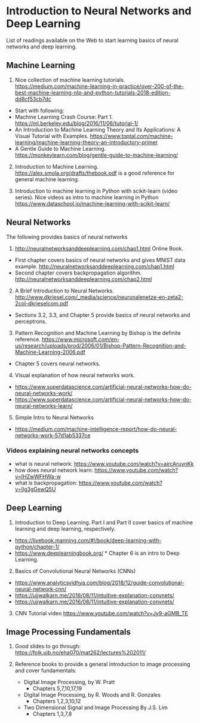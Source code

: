 # Introduction to Neural Networks and Deep Learning

List of readings available on the Web to start learning basics of neural networks and deep learning.


## Machine Learning

1. Nice collection of machine learning tutorials. 
https://medium.com/machine-learning-in-practice/over-200-of-the-best-machine-learning-nlp-and-python-tutorials-2018-edition-dd8cf53cb7dc
 * Start with following:
  * Machine Learning Crash Course: Part 1. https://ml.berkeley.edu/blog/2016/11/06/tutorial-1/  
  * An Introduction to Machine Learning Theory and Its Applications: A Visual Tutorial with Examples. https://www.toptal.com/machine-learning/machine-learning-theory-an-introductory-primer
  * A Gentle Guide to Machine Learning. https://monkeylearn.com/blog/gentle-guide-to-machine-learning/
  

2. Introduction to Machine Learning. https://alex.smola.org/drafts/thebook.pdf is a good reference for general machine learning. 
 
3.  Introduction to machine learning in Python with scikit-learn (video series). Nice videos as intro to machine learning in Python
 https://www.dataschool.io/machine-learning-with-scikit-learn/
  

## Neural Networks

The following provides basics of neural networks 
 1. http://neuralnetworksanddeeplearning.com/chap1.html Online Book. 
   * First chapter covers basics of neural networks and gives MNIST data example. http://neuralnetworksanddeeplearning.com/chap1.html
   * Second chapter covers backpropagation algorithm. http://neuralnetworksanddeeplearning.com/chap2.html
  
 2. A Brief Introduction to Neural Networks. http://www.dkriesel.com/_media/science/neuronalenetze-en-zeta2-2col-dkrieselcom.pdf
   * Sections 3.2, 3.3, and Chapter 5 provide basics of neural networks and perceptrons. 
  
 3. Pattern Recognition and Machine Learning by Bishop is the definite reference. 
 https://www.microsoft.com/en-us/research/uploads/prod/2006/01/Bishop-Pattern-Recognition-and-Machine-Learning-2006.pdf
   * Chapter 5 covers neural networks. 
 
 4. Visual explanation of how neural networks work. 
   * https://www.superdatascience.com/artificial-neural-networks-how-do-neural-networks-work/
   * https://www.superdatascience.com/artificial-neural-networks-how-do-neural-networks-learn/
  
 5. Simple Intro to Neural Networks
   * https://medium.com/machine-intelligence-report/how-do-neural-networks-work-57d1ab5337ce
  
 ### Videos explaining neural networks concepts
 
   * what is neural network: https://www.youtube.com/watch?v=aircAruvnKk
   * how does neural network learn: https://www.youtube.com/watch?v=IHZwWFHWa-w
   * what is backpropagation: https://www.youtube.com/watch?v=Ilg3gGewQ5U
  
  
  ## Deep Learning
  
  
 1. Introduction to Deep Learning. Part I and Part II cover basics of machine learning and deep learning, respectively. 
   * https://livebook.manning.com/#!/book/deep-learning-with-python/chapter-1/ 
   * https://www.deeplearningbook.org/
    * Chapter 6 is an intro to Deep Learning. 
 
 2. Basics of Convolutional Neural Networks (CNNs)
   * https://www.analyticsvidhya.com/blog/2018/12/guide-convolutional-neural-network-cnn/
   * https://ujjwalkarn.me/2016/08/11/intuitive-explanation-convnets/
   * https://ujjwalkarn.me/2016/08/11/intuitive-explanation-convnets/
  
 
 3. CNN Tutorial video https://www.youtube.com/watch?v=Jy9-aGMB_TE
 
 ## Image Processing Fundamentals
 
 1. Good slides to go through: https://folk.uib.no/eha070/mat262/lectures%202011/
 
 2. Reference books to provide a general introduction to image processing and cover fundamentals: 
    * Digital Image Processing, by W. Pratt
      * Chapters 5,7,10,17,19
    * Digital Image Processing, by R. Woods and R. Gonzales 
      * Chapters 1,2,3,10,12
    * Two Dimensional Signal and Image Processing By J.S. Lim
      * Chapters 1,3,7,8

